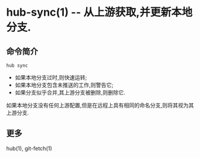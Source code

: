 # hub-sync(1) -- 从上游获取,并更新本地分支.

## 命令简介

`hub sync`

- 如果本地分支过时,则快速运转;
- 如果本地分支包含未推送的工作,则警告它;
- 如果分支似乎合并,其上游分支被删除,则删除它.

如果本地分支没有任何上游配置,但是在远程上具有相同的命名分支,则将其视为其上游分支.

## 更多

hub(1), git-fetch(1)
